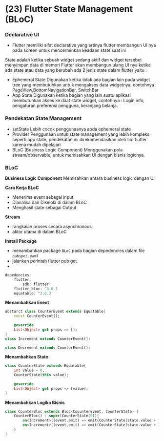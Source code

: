 # (23) Flutter State Management (BLoC)

### Declarative UI
- Flutter memiliki sifat declarative yang artinya flutter membangun UI nya pada screen untuk mencerminkan keadaan state saat ini
 

State adalah ketika sebuah widget sedang aktif dan widget tersebut menyimpan data di memori
Flutter akan membangun ulang UI nya ketika ada state atau data yang berubah
ada 2 jenis state dalam flutter yaitu :
- Ephemeral State
Digunakan ketika tidak ada bagian lain pada widget tree yang membutuhkan untuk mengakses data widgetnya, contohnya :
PageView,BottomNavigationBar, SwitchBar
- App State
Digunakan ketika bagian yang lain suatu aplikasi membutuhkan akses ke daat state widget, contohnya :
Login info, pengaturan preferensi pengguna, keranjang belanja.


### Pendekatan State Management
- setState
Lebih cocok penggunaanya apda ephemeral state
- Provider
Penggunaan untuk state management yang lebih kompleks seperti app state, pendekatan ini direkomendasikan oleh tim flutter karena mudah dipelajari
- BLoC (Business Logic Component)
Menggunakan pola stream/observable, untuk memisahkan UI dengan bisnis logicnya.

### BLoC
**Business Logic Component**
Memisahkan antara business logic dengan UI

**Cara Kerja BLoC**
- Menerima event sebagai input
- Dianalisa dan Dikelola di dalam BLoC
- Menghasil state sebagai Output


**Stream**
- rangkaian proses secara asynchronous
- aktor utama di dalam BLoC


**Install Package**
- menambahkan package `BLoC` pada bagian depedencies dalam file `pubspec.yaml`
- jalankan perintah flutter pub get
- 
```dart
depedencies:
    flutter:
        sdk: flutter
    flutter_bloc: ^8.0.1
    equatable: ^2.0.3
```

**Menambahkan Event**
```dart
abstarct class CounterEvent extends Equatable{
    const CounterEvent();
    
    @override
    List<Object> get props => [];
}
class Increment extends CounterEvent();

class Decrement extends CounterEvent();
```

**Menambahkan State**
```dart
class CounterState extends Equatable{
    int value = 0;
    CounterState(this.value);
    
    @override
    List<Object> get props => [value];
}
```

**Menambahkan Logika Bisnis**
```dart
class CounterBloc extends Bloc<CouunterEvent, CounterState> {
    CounterBloc() : super(CounterState(0)){
        on<Increment>((event,emit) => emit(CounterState(state.value + 1)));
        on<Increment>((event,emit) => emit(CounterState(state.value + 1)));
    }
}
```